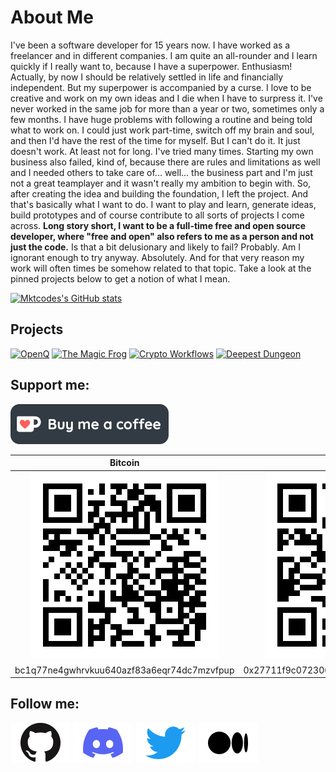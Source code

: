 # About Me

I've been a software developer for 15 years now. I have worked as a freelancer and in different companies. I am quite an all-rounder and I learn quickly if I really want to, because I have a superpower. Enthusiasm! Actually, by now I should be relatively settled in life and financially independent. But my superpower is accompanied by a curse. I love to be creative and work on my own ideas and I die when I have to surpress it. I've never worked in the same job for more than a year or two, sometimes only a few months. I have huge problems with following a routine and being told what to work on. I could just work part-time, switch off my brain and soul, and then I'd have the rest of the time for myself. But I can't do it. It just doesn't work. At least not for long. I've tried many times. Starting my own business also failed, kind of, because there are rules and limitations as well and I needed others to take care of... well... the business part and I'm just not a great teamplayer and it wasn't really my ambition to begin with. So, after creating the idea and building the foundation, I left the project. And that's basically what I want to do. I want to play and learn, generate ideas, build prototypes and of course contribute to all sorts of projects I come across. **Long story short, I want to be a full-time free and open source developer, where "free and open" also refers to me as a person and not just the code.** Is that a bit delusionary and likely to fail? Probably. Am I ignorant enough to try anyway. Absolutely. And for that very reason my work will often times be somehow related to that topic. Take a look at the pinned projects below to get a notion of what I mean.

[![Mktcodes's GitHub stats](https://github-readme-stats.vercel.app/api?username=mktcode&show_icons=true)](https://github.com/anuraghazra/github-readme-stats)

## Projects

[![OpenQ](https://github-readme-stats.vercel.app/api/pin/?username=openqdev&repo=app&show_owner=true)](https://github.com/openqdev)
[![The Magic Frog](https://github-readme-stats.vercel.app/api/pin/?username=mktcode&repo=the-magic-frog&show_owner=true)](https://github.com/mktcode/the-magic-frog)
[![Crypto Workflows](https://github-readme-stats.vercel.app/api/pin/?username=crypto-workflows&repo=rewards-action&show_owner=true)](https://github.com/crypto-workflows)
[![Deepest Dungeon](https://github-readme-stats.vercel.app/api/pin/?username=mktcode&repo=deepest-dungeon)](https://github.com/mktcode/deepest-dungeon)

## Support me:

[![ko-fi](img/ko-fi.png)](https://ko-fi.com/D1D6574UH)

| Bitcoin | Ethereum |
| :-----: | :------: |
| ![bc1q77ne4gwhrvkuu640azf83a6eqr74dc7mzvfpup](img/bitcoin-address.png) | ![0x27711f9c07230632F2EE1A21a967a9AC4729E520](img/ethereum-address.png) |
| bc1q77ne4gwhrvkuu640azf83a6eqr74dc7mzvfpup | 0x27711f9c07230632F2EE1A21a967a9AC4729E520 |

## Follow me:

[![Discord](img/github.png)](https://github.com/mktcode)
[![Discord](img/discord.png)](https://discord.gg/vnGDEg9Ydv)
[![Discord](img/twitter.png)](https://twitter.com/thecodelander)
[![Discord](img/medium.png)](https://markus-kottlaender.medium.com/)
